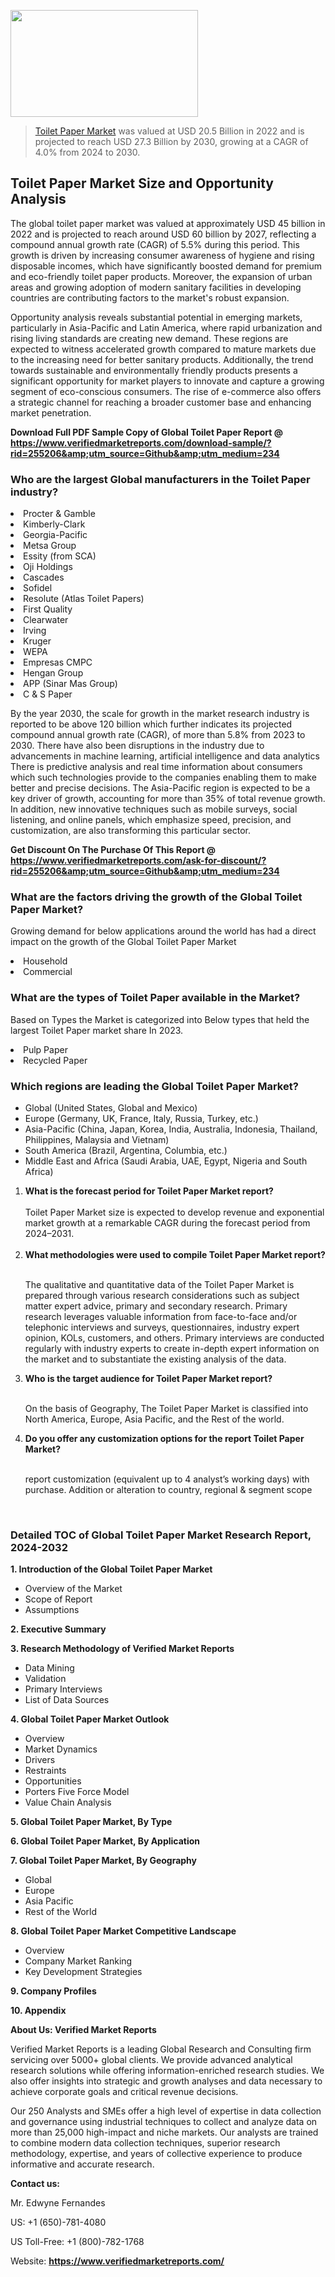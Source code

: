 <img src="https://ffe5etoiles.com/wp-content/uploads/2024/12/MST1-300x171.png" alt="" width="300" height="171" class="alignnone size-medium wp-image-20088" /><blockquote><p><p><a href="https://www.verifiedmarketreports.com/download-sample/?rid=255206&utm_source=Github&utm_medium=234" target="_blank">Toilet Paper Market</a> was valued at USD 20.5 Billion in 2022 and is projected to reach USD 27.3 Billion by 2030, growing at a CAGR of 4.0% from 2024 to 2030.</p></blockquote><p><h2>Toilet Paper Market Size and Opportunity Analysis</h2><p>The global toilet paper market was valued at approximately USD 45 billion in 2022 and is projected to reach around USD 60 billion by 2027, reflecting a compound annual growth rate (CAGR) of 5.5% during this period. This growth is driven by increasing consumer awareness of hygiene and rising disposable incomes, which have significantly boosted demand for premium and eco-friendly toilet paper products. Moreover, the expansion of urban areas and growing adoption of modern sanitary facilities in developing countries are contributing factors to the market's robust expansion.</p><p>Opportunity analysis reveals substantial potential in emerging markets, particularly in Asia-Pacific and Latin America, where rapid urbanization and rising living standards are creating new demand. These regions are expected to witness accelerated growth compared to mature markets due to the increasing need for better sanitary products. Additionally, the trend towards sustainable and environmentally friendly products presents a significant opportunity for market players to innovate and capture a growing segment of eco-conscious consumers. The rise of e-commerce also offers a strategic channel for reaching a broader customer base and enhancing market penetration.</p></p><p class=""><strong>Download Full PDF Sample Copy of Global Toilet Paper Report @ <a href="https://www.verifiedmarketreports.com/download-sample/?rid=255206&amp;utm_source=Github&amp;utm_medium=234" target="_blank">https://www.verifiedmarketreports.com/download-sample/?rid=255206&amp;utm_source=Github&amp;utm_medium=234</a></strong></p><h3 id="" class="">Who are the largest Global manufacturers in the Toilet Paper industry?</h3><p><li>Procter & Gamble</li><li> Kimberly-Clark</li><li> Georgia-Pacific</li><li> Metsa Group</li><li> Essity (from SCA)</li><li> Oji Holdings</li><li> Cascades</li><li> Sofidel</li><li> Resolute (Atlas Toilet Papers)</li><li> First Quality</li><li> Clearwater</li><li> Irving</li><li> Kruger</li><li> WEPA</li><li> Empresas CMPC</li><li> Hengan Group</li><li> APP (Sinar Mas Group)</li><li> C & S Paper</li></p><div class=""><div class="" dir="" data-message-author-role="" data-message-id="" data-message-model-slug=""><div class=""><div class=""><div class=""><div class="" dir="" data-message-author-role="" data-message-id="" data-message-model-slug=""><div class=""><div class=""><p>By the year 2030, the scale for growth in the market research industry is reported to be above 120 billion which further indicates its projected compound annual growth rate (CAGR), of more than 5.8% from 2023 to 2030. There have also been disruptions in the industry due to advancements in machine learning, artificial intelligence and data analytics There is predictive analysis and real time information about consumers which such technologies provide to the companies enabling them to make better and precise decisions. The Asia-Pacific region is expected to be a key driver of growth, accounting for more than 35% of total revenue growth. In addition, new innovative techniques such as mobile surveys, social listening, and online panels, which emphasize speed, precision, and customization, are also transforming this particular sector.</p><p><strong>Get Discount On The Purchase Of This Report @&nbsp; <a href="https://www.verifiedmarketreports.com/ask-for-discount/?rid=255206&amp;utm_source=Github&amp;utm_medium=234" target="_blank">https://www.verifiedmarketreports.com/ask-for-discount/?rid=255206&amp;utm_source=Github&amp;utm_medium=234</a></strong></p></div></div></div></div></div></div></div></div><h3 id="" class="">What are the factors driving the growth of the Global Toilet Paper Market?</h3><p id="" class="">Growing demand for below applications around the world has had a direct impact on the growth of the Global Toilet Paper Market</p><p id="" class=""><li>Household</li><li> Commercial</li></p><h3 id="" class="">What are the types of Toilet Paper available in the Market?</h3><p id="" class="">Based on Types the Market is categorized into Below types that held the largest Toilet Paper market share In 2023.</p><p id="" class=""><li>Pulp Paper</li><li> Recycled Paper</li></p><h3 id="" class="">Which regions are leading the Global Toilet Paper Market?</h3><ul><li>Global (United States, Global and Mexico)</li><li>Europe (Germany, UK, France, Italy, Russia, Turkey, etc.)</li><li>Asia-Pacific (China, Japan, Korea, India, Australia, Indonesia, Thailand, Philippines, Malaysia and Vietnam)</li><li>South America (Brazil, Argentina, Columbia, etc.)</li><li>Middle East and Africa (Saudi Arabia, UAE, Egypt, Nigeria and South Africa)</li></ul><p><ol><li><strong>What is the forecast period for Toilet Paper Market report?<br /></strong><br /><span data-sheets-root="1" data-sheets-value="{&quot;1&quot;:2,&quot;2&quot;:&quot;XXXX size is expected to develop revenue and exponential market growth at a remarkable CAGR during the forecast period from 2024&ndash;2030.&quot;}" data-sheets-userformat="{&quot;2&quot;:12674,&quot;4&quot;:{&quot;1&quot;:2,&quot;2&quot;:16776960},&quot;10&quot;:2,&quot;11&quot;:0,&quot;15&quot;:&quot;Arial&quot;,&quot;16&quot;:12}">Toilet Paper Market size is expected to develop revenue and exponential market growth at a remarkable CAGR during the forecast period from 2024&ndash;2031.</span><br /><br /></li><li><strong>What methodologies were used to compile Toilet Paper Market report?<br /><br /></strong><p>The qualitative and quantitative data of the&nbsp;Toilet Paper Market is prepared through various research considerations such as subject matter expert advice, primary and secondary research. Primary research leverages valuable information from face-to-face and/or telephonic interviews and surveys, questionnaires, industry expert opinion, KOLs, customers, and others. Primary interviews are conducted regularly with industry experts to create in-depth expert information on the market and to substantiate the existing analysis of the data.&nbsp;</p></li><li><strong>Who is the target audience for Toilet Paper Market report?<br /><br /></strong><p>On the basis of Geography, The&nbsp;Toilet Paper Market is classified into North America, Europe, Asia Pacific, and the Rest of the world.</p></li><li><strong>Do you offer any customization options for the report Toilet Paper Market?<br /><br /></strong><p>report customization (equivalent up to 4 analyst&rsquo;s working days) with purchase. Addition or alteration to country, regional &amp; segment scope</p><p>&nbsp;</p></li></ol></p><h3 id="" class="">Detailed TOC of Global Toilet Paper Market Research Report, 2024-2032</h3><p id="" class=""><strong>1. Introduction of the Global Toilet Paper Market</strong></p><ul><li>Overview of the Market</li><li>Scope of Report</li><li>Assumptions</li></ul><p id="" class=""><strong>2. Executive Summary</strong></p><p id="" class=""><strong>3. Research Methodology of&nbsp;Verified Market Reports</strong></p><ul><li>Data Mining</li><li>Validation</li><li>Primary Interviews</li><li>List of Data Sources</li></ul><p id="" class=""><strong>4. Global Toilet Paper Market Outlook</strong></p><ul><li>Overview</li><li>Market Dynamics</li><li>Drivers</li><li>Restraints</li><li>Opportunities</li><li>Porters Five Force Model</li><li>Value Chain Analysis</li></ul><p id="" class=""><strong>5. Global Toilet Paper Market, By&nbsp;Type</strong></p><p id="" class=""><strong>6. Global Toilet Paper Market, By Application</strong></p><p id="" class=""><strong>7. Global Toilet Paper Market, By Geography</strong></p><ul><li>Global</li><li>Europe</li><li>Asia Pacific</li><li>Rest of the World</li></ul><p id="" class=""><strong>8. Global Toilet Paper Market Competitive Landscape</strong></p><ul><li>Overview</li><li>Company Market Ranking</li><li>Key Development Strategies</li></ul><p id="" class=""><strong>9. Company Profiles</strong></p><p id="" class=""><strong>10. Appendix</strong></p><p id="" class=""><strong>About Us: Verified Market Reports</strong></p><p id="" class="">Verified Market Reports is a leading Global Research and Consulting firm servicing over 5000+ global clients. We provide advanced analytical research solutions while offering information-enriched research studies. We also offer insights into strategic and growth analyses and data necessary to achieve corporate goals and critical revenue decisions.</p><p id="" class="">Our 250 Analysts and SMEs offer a high level of expertise in data collection and governance using industrial techniques to collect and analyze data on more than 25,000 high-impact and niche markets. Our analysts are trained to combine modern data collection techniques, superior research methodology, expertise, and years of collective experience to produce informative and accurate research.</p><p id="" class=""><strong>Contact us:</strong></p><p id="" class="">Mr. Edwyne Fernandes</p><p id="" class="">US: +1 (650)-781-4080</p><p id="" class="">US Toll-Free: +1 (800)-782-1768</p><p id="" class="">Website: <a target="" data-test-app-aware-link=""><strong>https://www.verifiedmarketreports.com/</strong></a></p>
